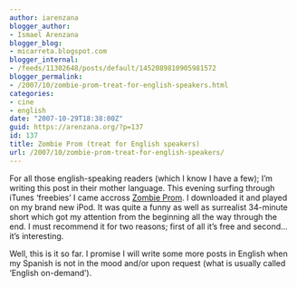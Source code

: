 ```yaml
---
author: iarenzana
blogger_author:
- Ismael Arenzana
blogger_blog:
- micarreta.blogspot.com
blogger_internal:
- /feeds/11302648/posts/default/1452089810905981572
blogger_permalink:
- /2007/10/zombie-prom-treat-for-english-speakers.html
categories:
- cine
- english
date: "2007-10-29T18:38:00Z"
guid: https://arenzana.org/?p=137
id: 137
title: Zombie Prom (treat for English speakers)
url: /2007/10/zombie-prom-treat-for-english-speakers/
---
```

For all those english-speaking readers (which I know I have a few); I&#8217;m writing this post in their mother language. This evening surfing through iTunes &#8216;freebies&#8217; I came accross [Zombie Prom](http://www.zombiepromthemovie.com/). I downloaded it and played on my brand new iPod. It was quite a funny as well as surrealist 34-minute short which got my attention from the beginning all the way through the end. I must recommend it for two reasons; first of all it&#8217;s free and second&#8230; it&#8217;s interesting.

Well, this is it so far. I promise I will write some more posts in English when my Spanish is not in the mood and/or upon request (what is usually called &#8216;English on-demand&#8217;).